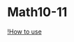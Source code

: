 # Math10-11
[!How to use](https://doc-14-5k-docs.googleusercontent.com/docs/securesc/j1gi6tcjdvss7bf890d10prou5kkmf9k/09fj6k10pem1qrgldoutc5ramdgi6jc0/1650298800000/10898041806348664330/10898041806348664330/1RsG5rO-DdDZjQigY5zUSSL9SZGI3BWmA?e=download&ax=ACxEAsbe7SvVyHOn8yd9CqgWfogqsOREux8NQWyR8uFzHEjaCAO-xsd9MhCVqRwiG0MbYvjiVIHYeDpGM7VbFjOu6QwYQ2F8oTybbQmD1V_nldGIYtAZ_o_D2PRhL4zQgDfd6oqsIzBKDA4ehcr5iw1iQEvDLpse2j-S1rVOKyYrGNql_fOnUZpAz1fwk6EwzpcQuV7KH8atsFNswrXFyUmPypmCaRYiOxQFz7nFq1COrjBh39KJvyJrKkefbPPzmx6Po1NC5JkP3s1iNGQMIAgy-eLQt3yi831y1z59zd9cIR8ZgOnGQ2sVxu2eOyFnVUIfhtnrpZDYaTCnw6iO94YPfDhjfmJLQJH0FEMSbV_ixOxuS5g0KHiabWsCfSf4qeilAYnYNld9ENidtmz7GolrqBjId2QX3eE4KmfTMGpPFBHMp0Bcep45RsnUnrXYcXGUh8kh9TU0517mStJI2n6iNg7ahpWkxNESvalrJFnpQ64GdfBNLcoLgtBMN_VTZ0p7gVkZM35G1gGrZ8X3IoYnNrmHYjvAbTNe-BO8_tZtKwDuVPAho1tID-4P1xFiCcznua8iCIXlk-JAQJZbaADkB02d08_Kbub238D_ET_Qgv9543XZdXpDtJSNpCtDmvSKPhVl9aq3HUJA2Psj_vSHMT4w3in7vgpN8nUZYopj0WJo_X3TKrPanq93Nn3h8dXhTeu3JwJhhsFwXQ&authuser=0&nonce=ma9qgfo45d0j0&user=10898041806348664330&hash=4ht15iks6ghtsfoteqk34ebvo1u48sj7)
